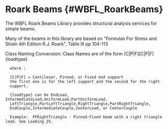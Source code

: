Roark Beams {#WBFL_RoarkBeams}
========================
The WBFL Roark Beams Library provides structural analysis services for simple beams.

Many of the beams in this library are based on "Formulas For Stress and Strain 4th Edition R.J. Roark", Table III pp 104-113

Class Naming Convension:
      Class Names are of the form [C|P|F][C|P|F]{loadtype}
	  
      where :
	  
      [C|P|F] = Cantilever, Pinned, or Fixed end support
      the first one is for the left support and the second for the right
      support.
	  
      {loadtype} can be EndLoad, IntermediateLoad,UniformLoad,PartUniformLoad,
      LeftTriangle,PartLeftTriangle,RightTriangle,PartRightTriangle,
      EndCouple,IntermediateCouple,CenterLoad, or CenterCouple

      Example:  PFRightTriangle - Pinned-Fixed beam with a right triangle load. See Loading 25.